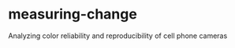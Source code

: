 measuring-change
================

Analyzing color reliability and reproducibility of cell phone cameras